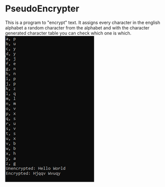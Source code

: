# PseudoEncrypter
This is a program to "encrypt" text. It assigns every character in the english alphabet a random character from the alphabet and with the character generated character table you can check which one is which.
![Screenshot](example.png)

